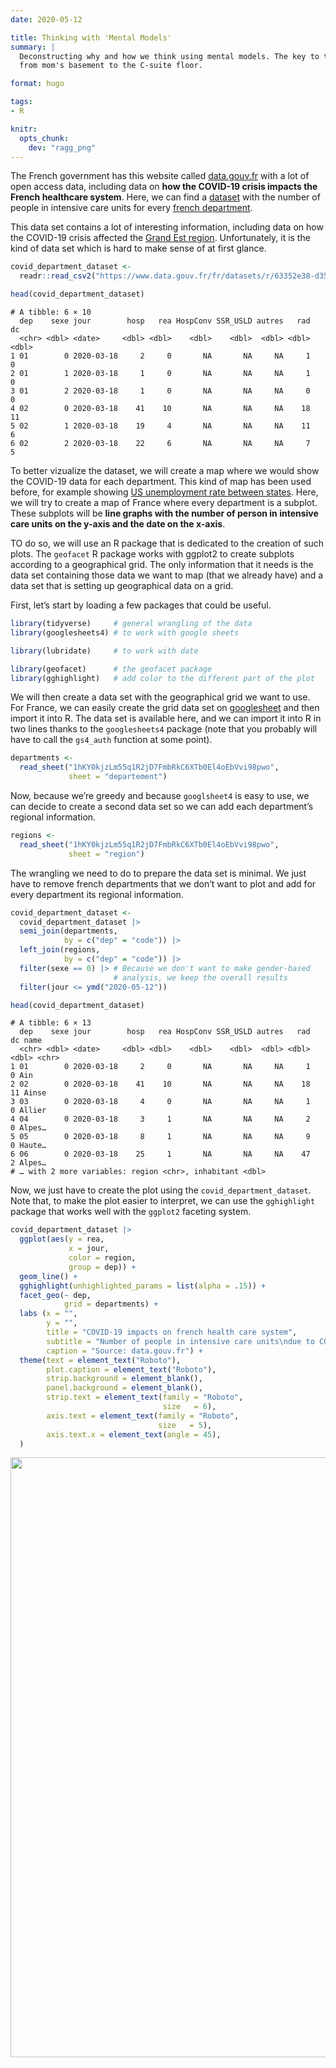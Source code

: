 ```yaml
---
date: 2020-05-12

title: Thinking with 'Mental Models'
summary: | 
  Deconstructing why and how we think using mental models. The key to take a Data Scientist
  from mom's basement to the C-suite floor.

format: hugo

tags:
- R

knitr:
  opts_chunk: 
    dev: "ragg_png"
---
```


The French government has this website called
[data.gouv.fr](https://data.gouv.fr) with a lot of open access data, including
data on **how the COVID-19 crisis impacts the French healthcare system**. Here,
we can find a
[dataset](https://www.data.gouv.fr/fr/datasets/indicateurs-dactivite-epidemique-covid-19-par-departement/)
with the number of people in intensive care units for every [french
department](https://en.wikipedia.org/wiki/Departments_of_France).

This data set contains a lot of interesting information, including data on how
the COVID-19 crisis affected the [Grand Est
region](https://www.lemonde.fr/planete/article/2020/03/25/coronavirus-le-grand-est-affronte-une-situation-sanitaire-devenue-critique_6034319_3244.html).
Unfortunately, it is the kind of data set which is hard to make sense of at
first glance.

``` r
covid_department_dataset <- 
  readr::read_csv2("https://www.data.gouv.fr/fr/datasets/r/63352e38-d353-4b54-bfd1-f1b3ee1cabd7")

head(covid_department_dataset)
```

    # A tibble: 6 × 10
      dep    sexe jour        hosp   rea HospConv SSR_USLD autres   rad    dc
      <chr> <dbl> <date>     <dbl> <dbl>    <dbl>    <dbl>  <dbl> <dbl> <dbl>
    1 01        0 2020-03-18     2     0       NA       NA     NA     1     0
    2 01        1 2020-03-18     1     0       NA       NA     NA     1     0
    3 01        2 2020-03-18     1     0       NA       NA     NA     0     0
    4 02        0 2020-03-18    41    10       NA       NA     NA    18    11
    5 02        1 2020-03-18    19     4       NA       NA     NA    11     6
    6 02        2 2020-03-18    22     6       NA       NA     NA     7     5

To better vizualize the dataset, we will create a map where we would show the
COVID-19 data for each department. This kind of map has been used before, for
example showing [US unemployment rate between states](https://hafen.github.io/geofacet/).
Here, we will try to create a map of France where every department is a subplot.
These subplots will be **line graphs with the number of person in intensive
care units on the y-axis and the date on the x-axis**.

TO do so, we will use an R package that is dedicated to the creation of
such plots. The `geofacet` R package works with ggplot2 to create
subplots according to a geographical grid. The only information that it needs is
the data set containing those data we want to map (that we already have)
and a data set that is setting up geographical data on a grid.

First, let’s start by loading a few packages that could be useful.

``` r
library(tidyverse)     # general wrangling of the data
library(googlesheets4) # to work with google sheets

library(lubridate)     # to work with date

library(geofacet)      # the geofacet package
library(gghighlight)   # add color to the different part of the plot
```

We will then create a data set with the geographical grid we want to use. For
France, we can easily create the grid data set on [googlesheet](https://docs.google.com/spreadsheets/d/1hKY0kjzLm55q1R2jD7FmbRkC6XTb0El4oEbVvi98pwo/)
and then import it into R. The data set is available here, and we can import it
into R in two lines thanks to the `googlesheets4` package (note that you probably
will have to call the `gs4_auth` function at some point).

``` r
departments <- 
  read_sheet("1hKY0kjzLm55q1R2jD7FmbRkC6XTb0El4oEbVvi98pwo", 
             sheet = "departement")
```

Now, because we’re greedy and because `googlsheet4` is easy to use, we can
decide to create a second data set so we can add each department’s regional
information.

``` r
regions <- 
  read_sheet("1hKY0kjzLm55q1R2jD7FmbRkC6XTb0El4oEbVvi98pwo", 
             sheet = "region")
```

The wrangling we need to do to prepare the data set is minimal. We just have to
remove french departments that we don’t want to plot and add for every
department its regional information.

``` r
covid_department_dataset <-
  covid_department_dataset |>
  semi_join(departments,
            by = c("dep" = "code")) |> 
  left_join(regions, 
            by = c("dep" = "code")) |>
  filter(sexe == 0) |> # Because we don't want to make gender-based 
                       # analysis, we keep the overall results 
  filter(jour <= ymd("2020-05-12"))

head(covid_department_dataset)
```

    # A tibble: 6 × 13
      dep    sexe jour        hosp   rea HospConv SSR_USLD autres   rad    dc name  
      <chr> <dbl> <date>     <dbl> <dbl>    <dbl>    <dbl>  <dbl> <dbl> <dbl> <chr> 
    1 01        0 2020-03-18     2     0       NA       NA     NA     1     0 Ain   
    2 02        0 2020-03-18    41    10       NA       NA     NA    18    11 Ainse 
    3 03        0 2020-03-18     4     0       NA       NA     NA     1     0 Allier
    4 04        0 2020-03-18     3     1       NA       NA     NA     2     0 Alpes…
    5 05        0 2020-03-18     8     1       NA       NA     NA     9     0 Haute…
    6 06        0 2020-03-18    25     1       NA       NA     NA    47     2 Alpes…
    # … with 2 more variables: region <chr>, inhabitant <dbl>

Now, we just have to create the plot using the `covid_department_dataset`. Note
that, to make the plot easier to interpret, we can use the `gghighlight`
package that works well with the `ggplot2` faceting system.

``` r
covid_department_dataset |>
  ggplot(aes(y = rea,
             x = jour,
             color = region,
             group = dep)) +
  geom_line() +
  gghighlight(unhighlighted_params = list(alpha = .15)) +
  facet_geo(~ dep,
            grid = departments) +
  labs (x = "",
        y = "",
        title = "COVID-19 impacts on french health care system",
        subtitle = "Number of people in intensive care units\ndue to COVID-19.",
        caption = "Source: data.gouv.fr") +
  theme(text = element_text("Roboto"), 
        plot.caption = element_text("Roboto"),
        strip.background = element_blank(),
        panel.background = element_blank(),
        strip.text = element_text(family = "Roboto", 
                                  size   = 6),
        axis.text = element_text(family = "Roboto", 
                                 size   = 5),
        axis.text.x = element_text(angle = 45),
  )
```

<img src="index.markdown_strict_files/figure-markdown_strict/map-1.png" width="960" />
